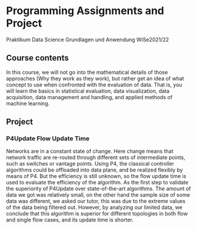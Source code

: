 # Programming Assignments and Project
 Praktikum Data Science Grundlagen und Anwendung WiSe2021/22

 ## Course contents ##
In this course, we will not go into the mathematical details of those approaches (Why they work as they work), but rather get an idea of what concept to use when confronted with the evaluation of data. That is, you will learn the 
basics in statistical evaluation, data visualization, data acquisition, data management and handling, and applied methods of machine learning.

 ## Project ##
 ### P4Update Flow Update Time ###
Networks are in a constant state of change. Here change means that network traffic are re-routed through different sets of intermediate points, such as switches or vantage points. Using P4, the classical controller algorithms could be
offloaded into data plane, and be realized flexibly by means of P4. But the efficiency is still unknown, so the flow update time is used to evaluate the efficiency of the algorithm. As the first step to validate the superiority of 
P4Update over state-of-the-art algorithms. The amount of data we got was relatively small, on the other hand the sample size of some data was different, we asked our tutor, this was due to the extreme values of the data being filtered 
out. However, by analyzing our limited data, we conclude that this algorithm is superior for different topologies in both flow and single flow cases, and its update time is shorter.
 
 
 
